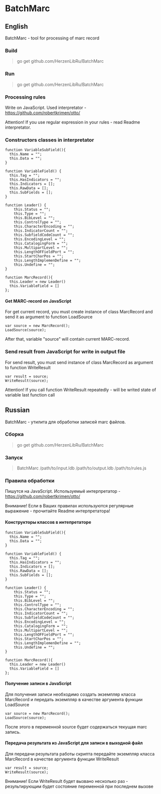 # BatchMarc

## English

BatchMarc - tool for processing of marc record

### Build
> go get github.com/HerzenLibRu/BatchMarc

### Run
> go get github.com/HerzenLibRu/BatchMarc

### Processing rules
Write on JavaScript. Used interpretator - https://github.com/robertkrimen/otto/

Attention! If you use regular expression in your rules - read Readme interpretator.

### Constructors classes in interpretator

    function VariableSubField(){
      this.Name = "";
      this.Data = "";
    }

    function VariableField() {
      this.Tag = "";
      this.HasIndicators = "";
      this.Indicators = [];
      this.RawData = [];
      this.SubFields = [];
    }

    function Leader() {
        this.Status = "";
        this.Type = "";
        this.BibLevel = "";
        this.ControlType = "";
        this.CharacterEncoding = "";
        this.IndicatorCount = "";
        this.SubfieldCodeCount = "";
        this.EncodingLevel = "";
        this.CatalogingForm = "";
        this.MultipartLevel = "";
        this.LengthOFFieldPort = "";
        this.StartCharPos = "";
        this.LengthImplemenDefine = "";
        this.Undefine = "";
    }

    function MarcRecord(){
      this.Leader = new Leader()
      this.VariableField = []
    };

#### Get MARC-record on JavaScript

For get current record, you must create instance of class MarcRecord and send it as argument to function LoadSource

    var source = new MarcRecord();
    LoadSource(source);
    
After that, variable "source" will contain current MARC-record.

### Send result from JavaScript for write in output file

For send result, you must send instance of class MarcRecord as argument to function WriteResult

    var result = source;
    WriteResult(source);
    
Attention! If you call function WriteResult repeatedly -  will be writed state of variable last function call

## Russian
BatchMarc - утилита для  обработки записей marc файлов.

### Сборка
> go get github.com/HerzenLibRu/BatchMarc

### Запуск

> BatchMarc /path/to/input.ldb /path/to/output.ldb /path/to/rules.js

### Правила обработки

Пишутся на JavaScript. Используемыё интерпретатор - https://github.com/robertkrimen/otto/

Внимание! Если в Ваших правилах используются регулярные выражение - прочитайте Readme интерпретатора!

#### Конструкторы классов в интепретаторе

    function VariableSubField(){
      this.Name = "";
      this.Data = "";
    }

    function VariableField() {
      this.Tag = "";
      this.HasIndicators = "";
      this.Indicators = [];
      this.RawData = [];
      this.SubFields = [];
    }

    function Leader() {
        this.Status = "";
        this.Type = "";
        this.BibLevel = "";
        this.ControlType = "";
        this.CharacterEncoding = "";
        this.IndicatorCount = "";
        this.SubfieldCodeCount = "";
        this.EncodingLevel = "";
        this.CatalogingForm = "";
        this.MultipartLevel = "";
        this.LengthOFFieldPort = "";
        this.StartCharPos = "";
        this.LengthImplemenDefine = "";
        this.Undefine = "";
    }

    function MarcRecord(){
      this.Leader = new Leader()
      this.VariableField = []
    };

#### Получение записи в JavaScript

Для получения записи необходимо создать экземпляр класса MarcRecord и передать экземпляр в качестве аргумента функции LoadSource

    var source = new MarcRecord();
    LoadSource(source);
    
После этого в переменной source будет содержаться текущая marc запись.

#### Передача результата из JavaScript для записи в выходной файл

Для передачи результата работы скрипта передайте экземпляр класса MarcRecord в качестве аргумента функции WriteResult

    var result = source;
    WriteResult(source);
    
Внимание! Если WriteResult будет вызвано несколько раз - результирующим будет состояние переменной при последнем вызове
